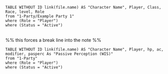 ```dataview
TABLE WITHOUT ID link(file.name) AS "Character Name", Player, Class, Race, level, Role
from "1-Party/Example Party 1"
where (Role = "Player") 
where (Status = "Active") 
```

<br> %% this forces a break line into the note %%

```dataview
TABLE WITHOUT ID link(file.name) AS "Character Name", Player, hp, ac, modifier, pasperc As "Passive Perception (WIS)"
from "1-Party"
where (Role = "Player") 
where (Status = "Active") 
```


